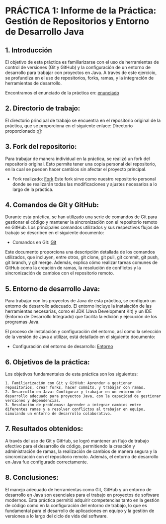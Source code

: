 # PRÁCTICA 1: Informe de la Práctica: Gestión de Repositorios y Entorno de Desarrollo Java

## 1. Introducción

El objetivo de esta práctica es familiarizarse con el uso de herramientas de control de versiones (Git y GitHub) y la configuración de un entorno de desarrollo para trabajar con proyectos en Java. A través de este ejercicio, se profundiza en el uso de repositorios, forks, ramas, y la integración de herramientas de desarrollo.

Encontramos el enunciado de la práctica en: [enunciado](https://github.com/pedromaarcos/p1-fork/blob/main/ENUNCIADO.md)

## 2. Directorio de trabajo:

El directorio principal de trabajo se encuentra en el repositorio original de la práctica, que se proporciona en el siguiente enlace:
Directorio proporcionado [p1](https://github.com/gitt-3-pat/p1):

## 3. Fork del repositorio:

Para trabajar de manera individual en la práctica, se realizó un fork del repositorio original. Esto permite tener una copia personal del repositorio, en la cual se pueden hacer cambios sin afectar el proyecto principal.
- Fork realizado: [Fork](https://github.com/pedromaarcos/p1-fork)
Este fork sirve como nuestro repositorio personal donde se realizarán todas las modificaciones y ajustes necesarios a lo largo de la práctica.

## 4. Comandos de Git y GitHub:

Durante esta práctica, se han utilizado una serie de comandos de Git para gestionar el código y mantener la sincronización con el repositorio remoto en GitHub. Los principales comandos utilizados y sus respectivos flujos de trabajo se describen en el siguiente documento:

- Comandos en Git: [Git](https://github.com/pedromaarcos/p1-fork/blob/main/git.pdf)

Este documento proporciona una descripción detallada de los comandos utilizados, que incluyen, entre otros, git clone, git pull, git commit, git push, git branch, y git merge. Además, explica cómo realizar tareas comunes de GitHub como la creación de ramas, la resolución de conflictos y la sincronización de cambios con el repositorio remoto.

## 5. Entorno de desarrollo Java:

Para trabajar con los proyectos de Java de esta práctica, se configuró un entorno de desarrollo adecuado. El entorno incluye la instalación de las herramientas necesarias, como el JDK (Java Development Kit) y un IDE (Entorno de Desarrollo Integrado) que facilita la edición y ejecución de los programas Java.

El proceso de instalación y configuración del entorno, así como la selección de la versión de Java a utilizar, está detallado en el siguiente documento:

- Configuración del entorno de desarrollo: [Entorno](https://github.com/pedromaarcos/p1-fork/blob/main/entorno.pdf)

## 6. Objetivos de la práctica:

Los objetivos fundamentales de esta práctica son los siguientes:

    1. Familiarización con Git y GitHub: Aprender a gestionar repositorios, crear forks, hacer commits, y trabajar con ramas.
    2. Desarrollo en Java: Configurar y trabajar en un entorno de desarrollo adecuado para proyectos Java, con la capacidad de gestionar versiones y dependencias.
    3. Resolución de problemas: Aprender a integrar cambios entre diferentes ramas y a resolver conflictos al trabajar en equipo, simulando un entorno de desarrollo colaborativo.

## 7. Resultados obtenidos:

A través del uso de Git y GitHub, se logró mantener un flujo de trabajo efectivo para el desarrollo de código, permitiendo la creación y administración de ramas, la realización de cambios de manera segura y la sincronización con el repositorio remoto. Además, el entorno de desarrollo en Java fue configurado correctamente.

## 8. Conclusiones:

El manejo adecuado de herramientas como Git, GitHub y un entorno de desarrollo en Java son esenciales para el trabajo en proyectos de software modernos. Esta práctica permitió adquirir competencias tanto en la gestión de código como en la configuración del entorno de trabajo, lo que es fundamental para el desarrollo de aplicaciones en equipo y la gestión de versiones a lo largo del ciclo de vida del software.





